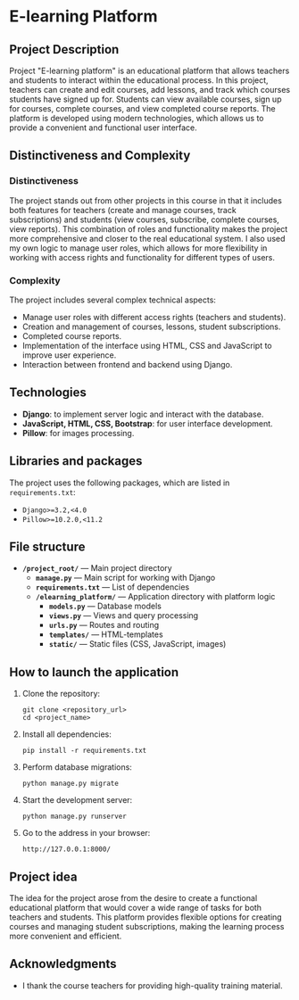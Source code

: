 # E-learning Platform

## **Project Description**

Project "E-learning platform" is an educational platform that allows teachers and students to interact within the educational process. In this project, teachers can create and edit courses, add lessons, and track which courses students have signed up for. Students can view available courses, sign up for courses, complete courses, and view completed course reports. The platform is developed using modern technologies, which allows us to provide a convenient and functional user interface.

## **Distinctiveness and Complexity**

### **Distinctiveness**
The project stands out from other projects in this course in that it includes both features for teachers (create and manage courses, track subscriptions) and students (view courses, subscribe, complete courses, view reports). This combination of roles and functionality makes the project more comprehensive and closer to the real educational system. I also used my own logic to manage user roles, which allows for more flexibility in working with access rights and functionality for different types of users.

### **Complexity**
The project includes several complex technical aspects:
- Manage user roles with different access rights (teachers and students).
- Creation and management of courses, lessons, student subscriptions.
- Completed course reports.
- Implementation of the interface using HTML, CSS and JavaScript to improve user experience.
- Interaction between frontend and backend using Django.

## **Technologies**
- **Django**: to implement server logic and interact with the database.
- **JavaScript, HTML, CSS, Bootstrap**: for user interface development.
- **Pillow**: for images processing.

## **Libraries and packages**
The project uses the following packages, which are listed in `requirements.txt`:
- `Django>=3.2,<4.0`
- `Pillow>=10.2.0,<11.2`

## **File structure**
- **`/project_root/`** — Main project directory
  - **`manage.py`** — Main script for working with Django
  - **`requirements.txt`** — List of dependencies
  - **`/elearning_platform/`** — Application directory with platform logic
    - **`models.py`** — Database models
    - **`views.py`** — Views and query processing
    - **`urls.py`** — Routes and routing
    - **`templates/`** — HTML-templates
    - **`static/`** — Static files (CSS, JavaScript, images)

## **How to launch the application**
1. Clone the repository:
   ```bach
   git clone <repository_url>
   cd <project_name>
2. Install all dependencies:
   ```bach
   pip install -r requirements.txt
3. Perform database migrations:
   ```bach
   python manage.py migrate
4. Start the development server:
   ```bach
   python manage.py runserver
5. Go to the address in your browser:
   ```bach
   http://127.0.0.1:8000/

## **Project idea**
The idea for the project arose from the desire to create a functional educational platform that would cover a wide range of tasks for both teachers and students. This platform provides flexible options for creating courses and managing student subscriptions, making the learning process more convenient and efficient.

## **Acknowledgments**
- I thank the course teachers for providing high-quality training material.

